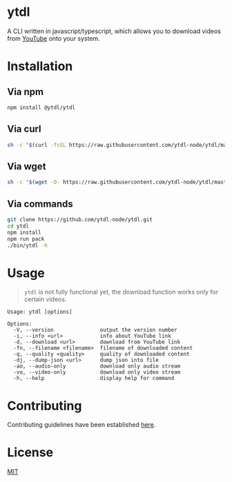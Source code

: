 # ytdl

A CLI written in javascript/typescript, which allows you to download videos from [YouTube](https://youtube.com) onto your system.

# Installation

## Via npm

```bash
npm install @ytdl/ytdl
```

## Via curl

```bash
sh -c "$(curl -fsSL https://raw.githubusercontent.com/ytdl-node/ytdl/master/bin/install)"
```

## Via wget

```bash
sh -c "$(wget -O- https://raw.githubusercontent.com/ytdl-node/ytdl/master/bin/install)"
```

## Via commands

```bash
git clone https://github.com/ytdl-node/ytdl.git
cd ytdl
npm install
npm run pack
./bin/ytdl -h
```

# Usage

> `ytdl` is not fully functional yet, the download function works only for certain videos.

```
Usage: ytdl [options]

Options:
  -V, --version               output the version number
  -i, --info <url>            info about YouTube link
  -d, --download <url>        download from YouTube link
  -fn, --filename <filename>  filename of downloaded content
  -q, --quality <quality>     quality of downloaded content
  -dj, --dump-json <url>      dump json into file
  -ao, --audio-only           download only audio stream
  -vo, --video-only           download only video stream
  -h, --help                  display help for command
```

# Contributing

Contributing guidelines have been established [here](./CONTRIBUTING.md).

# License

[MIT](https://github.com/ytdl-node/ytdl/blob/master/LICENSE)